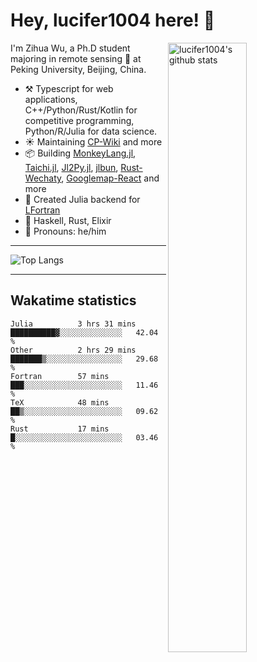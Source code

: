 # Hey, lucifer1004 here! :wave:

<img width="50%" align="right" alt="lucifer1004's github stats" src="https://github-readme-stats.vercel.app/api?username=lucifer1004&show_icons=true">

I'm Zihua Wu, a Ph.D student majoring in remote sensing :satellite: at Peking University, Beijing, China.

- :hammer_and_pick: Typescript for web applications, C++/Python/Rust/Kotlin for competitive programming, Python/R/Julia for data science.
- :sunny: Maintaining [CP-Wiki](https://cp-wiki.vercel.app) and more 
- :package: Building [MonkeyLang.jl](https://github.com/lucifer1004/MonkeyLang.jl), [Taichi.jl](https://github.com/lucifer1004/Taichi.jl), [Jl2Py.jl](https://github.com/lucifer1004/Jl2Py.jl), [jlbun](https://github.com/lucifer1004/jlbun), [Rust-Wechaty](https://github.com/wechaty/rust-wechaty), [Googlemap-React](https://github.com/googlemap-react/googlemap-react) and more
- :sparkler: Created Julia backend for [LFortran](https://github.com/lfortran/lfortran)
- :seedling: Haskell, Rust, Elixir
- :man: Pronouns: he/him

---

![Top Langs](https://github-readme-stats.vercel.app/api/top-langs/?username=lucifer1004&layout=compact)

---

## Wakatime statistics

<!--START_SECTION:waka-->

```text
Julia          3 hrs 31 mins   ██████████▓░░░░░░░░░░░░░░   42.04 %
Other          2 hrs 29 mins   ███████▒░░░░░░░░░░░░░░░░░   29.68 %
Fortran        57 mins         ███░░░░░░░░░░░░░░░░░░░░░░   11.46 %
TeX            48 mins         ██▒░░░░░░░░░░░░░░░░░░░░░░   09.62 %
Rust           17 mins         █░░░░░░░░░░░░░░░░░░░░░░░░   03.46 %
```

<!--END_SECTION:waka-->
